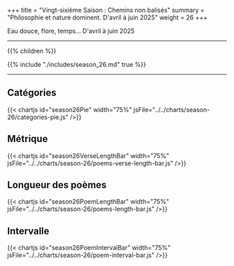 +++
title = "Vingt-sixième Saison : Chemins non balisés"
summary = "Philosophie et nature dominent. D'avril à juin 2025"
weight = 26
+++

Eau douce, flore, temps... D'avril à juin 2025

---
{{% children  %}}

{{% include "./includes/season_26.md" true %}}

---
## Catégories
{{< chartjs id="season26Pie" width="75%" jsFile="../../charts/season-26/categories-pie.js" />}}
## Métrique
{{< chartjs id="season26VerseLengthBar" width="75%" jsFile="../../charts/season-26/poems-verse-length-bar.js" />}}
## Longueur des poèmes
{{< chartjs id="season26PoemLengthBar" width="75%" jsFile="../../charts/season-26/poems-length-bar.js" />}}
## Intervalle
{{< chartjs id="season26PoemIntervalBar" width="75%" jsFile="../../charts/season-26/poem-interval-bar.js" />}}
